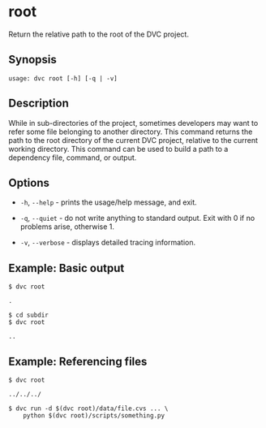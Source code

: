 # root

Return the relative path to the root of the <abbr>DVC project</abbr>.

## Synopsis

```usage
usage: dvc root [-h] [-q | -v]
```

## Description

While in sub-directories of the project, sometimes developers may want to refer
some file belonging to another directory. This command returns the path to the
root directory of the current <abbr>DVC project</abbr>, relative to the current
working directory. This command can be used to build a path to a dependency
file, command, or output.

## Options

- `-h`, `--help` - prints the usage/help message, and exit.

- `-q`, `--quiet` - do not write anything to standard output. Exit with 0 if no
  problems arise, otherwise 1.

- `-v`, `--verbose` - displays detailed tracing information.

## Example: Basic output

```dvc
$ dvc root

.

$ cd subdir
$ dvc root

..
```

## Example: Referencing files

```dvc
$ dvc root

../../../

$ dvc run -d $(dvc root)/data/file.cvs ... \
    python $(dvc root)/scripts/something.py
```
